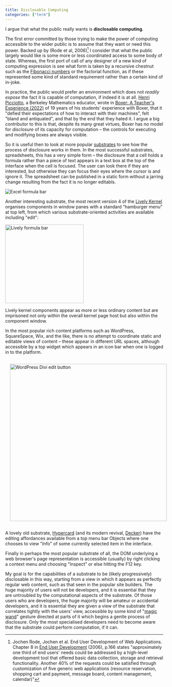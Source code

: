 ```yaml
---
title: Disclosable Computing
categories: ["term"]
---
```


I argue that what the public really wants is **disclosable computing**.

The first error committed by those trying to make the power of computing accessible to the wider public is 
to assume that they want or need this power. Backed up by (Rode et al, 2006)[^1] I consider that what
the public largely would like is some more or less coordinated access to some body of state. Whereas, the first
port of call of any designer of a new kind of computing expression is see what form is taken by a recursive
chestnut such as the [Fibonacci numbers](https://github.com/fharookshaik/fibonacci-series/tree/main/fibonacci_series)
or the factorial function, as if these represented some kind of standard requirement rather than a certain kind of in-joke.

In practice, the public would prefer an environment which does not *readily expose* the fact it is capable of
computation, if indeed it is at all. [Henri Picciotto](https://www.picciotto.org/henri/), a Berkeley Mathematics educator, wrote
in [Boxer: A Teacher's Experience (2022)](https://www.mathed.page/t-and-m/boxer-2022.pdf)
of 19 years of his students' experience with Boxer, that it "defied their expectations of how to interact with their machines",
felt "bland and antiquated", and that by the end that they hated it. I argue a big contributor to this 
is that, despite its many great virtues, 
Boxer has no model for _disclosure_ of its capacity for computation &ndash; the controls for executing and modifying
boxes are always visible.

So it is useful then to look at more popular [substrates](/term/substrate) to see how the process of disclosure
works in them. In the most successful substrates, spreadsheets, this has a very simple form &ndash; the disclosure
that a cell holds a formula rather than a piece of text appears in a text box at the top of the interface when
the cell is focused. The user can look there if they are interested, but otherwise they can focus their eyes where the
cursor is and ignore it. The spreadsheet can be published in a static form without a jarring change resulting from
the fact it is no longer editabls.

![Excel formula bar](/img/excel-disclose.png)

Another interesting substrate, the most recent version 4 of
the [Lively Kernel](https://github.com/LivelyKernel/lively4-core) organises
components in window panes with a standard "hamburger menu" at top left, from which various substrate-oriented activities
are available including "edit":

<img src="/img/lively-disclose.png" width="250px" title="Lively formula bar"/>

Lively kernel components appear as more or less ordinary content but are
imprisoned not only within the overall kernel page host but also within the
component window.

In the most popular rich content platforms such as WordPress, SquareSpace, Wix, and the like, there is no attempt to 
coordinate static and editable views of content &ndash; these appear in different URL spaces, although accessible by
a top widget which appears in an icon bar when one is logged in to the platform.

<img src="/img/wordpress-disclose.png" width="500px" title="WordPress Divi edit button" style="padding:15px"/>

A lovely old substrate, [Hypercard](https://cancel.fm/stuff/share/HyperCard_Script_Language_Guide_1.pdf) 
(and its modern revival, [Decker](https://beyondloom.com/decker/)) have the editing affordances available from a
top menu bar Objects where one chooses to view "Info" of some currently selected item in the interface.

Finally in perhaps the most popular substrate of all, the DOM underlying a web browser's page representation is
accessible (usually) by right clicking a context menu and choosing "Inspect" or else hitting the F12 key.

My goal is for the capabilities of a substrate to be (likely progressively) disclosable in this way, starting from
a view in which it appears as perfectly regular web content, such as that seen in the popular site builders. The huge
majority of users will not be developers, and it is essential that they are untroubled by the computational
aspects of the substrate. Of those users who are developers, the huge majority will be amateur or accidental
developers, and it is essential they are given a view of the substrate that correlates tightly with the users' view,
accessible by some kind of "[magic wand](/public/patent3.png)" gesture directed at parts of it which begins a gentle process
of disclosure. Only the most specialised developers need to become aware that the substrate could perform computation, if it can.



[^1]: Jochen Rode, Jochen et al. End User Development of Web Applications. Chapter 8 in 
[End User Development](https://link.springer.com/chapter/10.1007/1-4020-5386-X_8) (2006), p.166 states
"approximately one third of end users' needs could be addressed by a high-level development tool that
offered basic data collection, storage and retrieval functionality. Another 40% of the requests could be
satisfied through customization of five generic web applications (resource reservation, shopping cart and payment,
message board, content management, calendar)"
